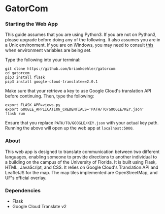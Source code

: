 # GatorCom

### Starting the Web App
This guide assumes that you are using Python3.  If you are not 
on Python3, please upgrade before doing any of the following.  It also assumes you are in a Unix environment.  If you are on Windows, you may need to consult [this](https://cloud.google.com/translate/docs/setup#windows) when environment variables are being set.

Type the following into your terminal:
```
git clone https://github.com/briankoehler/gatorcom
cd gatorcom
pip3 install flask
pip3 install google-cloud-translate==2.0.1
```

Make sure that your retrieve a key to use Google Cloud's translation API before continuing.  Then, type the following:
```
export FLASK_APP=views.py
export GOOGLE_APPLICATION_CREDENTIALS='PATH/TO/GOOGLE/KEY.json'
flask run
```

Ensure that you replace ```PATH/TO/GOOGLE/KEY.json``` with your actual key path.  Running the above will open up the web app at ```localhost:5000```.


### About
This web app is designed to translate communication between two different languages, enabling someone to provide directions 
to another individual to a building on the campus of the University 
of Florida.  It is built using Flask, HTML, JavaScript, and CSS.  It relies on Google Cloud's Translation API and LeafletJS for the map.  The map tiles implemented are OpenStreetMap, and UF's official overlay.



### Dependencies
* Flask
* Google Cloud Translate v2
